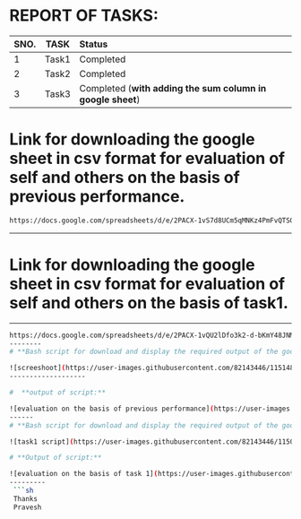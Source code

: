 # REPORT OF TASKS:
| **SNO.**| **TASK**| **Status**| 
| :---    | :---:        |:---     | 
|1|Task1 | Completed | 
|2|Task2 | Completed | 
|3|Task3 | Completed (**with adding the sum column in google sheet**) | 

# **Link for downloading the google sheet in csv format for evaluation of self and others on the basis of previous performance.**
```sh
https://docs.google.com/spreadsheets/d/e/2PACX-1vS7d8UCm5qMNKz4PmFvQTSOcsmf-pVwmeNL88oAU51rdAup_GpnWC6ASrCLb4oD5grzS97Xbxf4uXiH/pub?output=csv
```
--------
# **Link for downloading the google sheet in  csv format for evaluation of self and others on the basis of task1.**
------
```sh
https://docs.google.com/spreadsheets/d/e/2PACX-1vQU2lDfo3k2-d-bKmY48JNMTrZ7jah4AmhKD1ED-i9WG5_R7WqAx6h8uKZR7VwIebUajDVYjDtcTQK4/pub?output=csv
--------
# **Bash script for download and display the required output of the google sheet in csv format which is on the basis of previous performance in csv format:**

![screeshoot](https://user-images.githubusercontent.com/82143446/115148100-b8fde280-a07b-11eb-8eb4-668626d216dc.png)
-------------------

#  **output of script:**

![evaluation on the basis of previous performance](https://user-images.githubusercontent.com/82143446/115064025-065a4280-9f0a-11eb-84a7-0785e5adb845.png)
------
# **Bash script for download and display the required output of the google sheet in csv format which is on the basis of task1 performance:**

![task1 script](https://user-images.githubusercontent.com/82143446/115064876-16265680-9f0b-11eb-807c-8ef3ef603148.png)

# **Output of script:**

![evaluation on the basis of task 1](https://user-images.githubusercontent.com/82143446/115065457-c8f6b480-9f0b-11eb-8545-25d2545f680f.png)
---------
 ```sh
 Thanks 
 Pravesh
 ```




 
